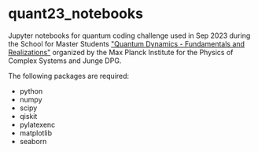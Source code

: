 # quant23_notebooks

Jupyter notebooks for quantum coding challenge used in Sep 2023 during the School for Master Students ["Quantum Dynamics - Fundamentals and Realizations"](https://www.pks.mpg.de/quant23) organized by the Max Planck Institute for the Physics of Complex Systems and Junge DPG.


The following packages are required:
* python
* numpy
* scipy
* qiskit
* pylatexenc
* matplotlib
* seaborn